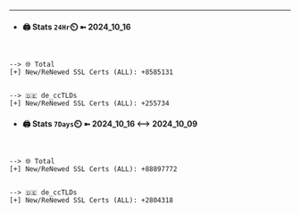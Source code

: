 

---
- #### 🖨️ **Stats** `24Hr`⏲️ ➼ 2024_10_16
```console


--> 🌐 Total
[+] New/ReNewed SSL Certs (ALL): +8585131


--> 🇩🇪 de_ccTLDs
[+] New/ReNewed SSL Certs (ALL): +255734

```

- #### 🖨️ **Stats** `7Days`⏲️ ➼ 2024_10_16 <--> 2024_10_09
```console


--> 🌐 Total
[+] New/ReNewed SSL Certs (ALL): +88897772


--> 🇩🇪 de_ccTLDs
[+] New/ReNewed SSL Certs (ALL): +2804318

```

